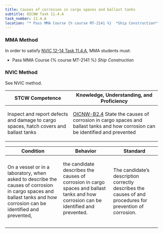 ```yaml
---
title: Causes of corrosion in cargo spaces and ballast tanks
subtitle: OICNW Task 11.4.A 
task_number: 11.4.A
location: "* Pass MMA Course {% course MT-2141 %}  *Ship Construction*" 
---
```



### MMA Method

In order to satisfy  [NVIC 12-14  Task  11.4.A]({{site.baseurl}}/assets/images/nvic-12-14.pdf), MMA students must:

* Pass MMA Course {% course MT-2141 %}  *Ship Construction*


### NVIC Method

<a onclick="togglevisibility('nvic_methods')" >See NVIC method.</a>

<div id='nvic_methods' class='hide'>

<table>
<thead>
<tr>
<th class='forty'> STCW Competence </th>
<th class='sixty'> Knowledge, Understanding, and Proficiency </th>
</tr>
</thead>




<tbody>
<tr><td markdown='1'>

Inspect and report defects and damage to cargo spaces, hatch covers and ballast tanks

</td><td markdown='1'>

[OICNW-B2.4]({{site.baseurl}}/tables/21.html#OICNW-B2.4) State the causes of corrosion in cargo spaces and ballast tanks and how corrosion can be identified and prevented

</td></tr>


</tbody>
</table>


<table>
<thead>
<tr><th class='twenty'>  Condition </th><th class='twenty'> Behavior </th><th  class='sixty'>Standard </th></tr>
</thead>
<tbody >



<tr><td markdown='1'>

On a vessel or in a laboratory, when asked to describe the causes of corrosion in cargo spaces and ballast tanks and how corrosion can be identified and prevented,

</td><td markdown='1'>

the candidate describes the causes of corrosion in cargo spaces and ballast tanks and how corrosion can be identified and prevented.

<br>

<div class="tooltip">
<span class="tooltiptext">
</span>
</div>


</td><td markdown='1'>

The candidate’s description correctly describes the causes of and procedures for prevention of corrosion.

</td></tr>
</tbody>
</table>
</div>

